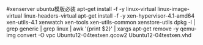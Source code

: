 #xenserver ubuntu模版必装
apt-get install  -f -y linux-virtual linux-image-virtual linux-headers-virtual
apt-get install -f -y xen-hypervisor-4.1-amd64 xen-utils-4.1 xenwatch xen-tools xen-utils-common xenstore-utils
dpkg -l | grep generic | grep linux | awk '{print $2}' | xargs apt-get remove -y
qemu-img convert -O vpc Ubuntu12-04testxen.qcow2 Ubuntu12-04testxen.vhd
